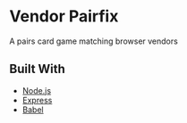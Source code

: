 # Vendor Pairfix

A pairs card game matching browser vendors

## Built With

* [Node.js](https://nodejs.org/en/)
* [Express](https://expressjs.com/)
* [Babel](https://babeljs.io/)
